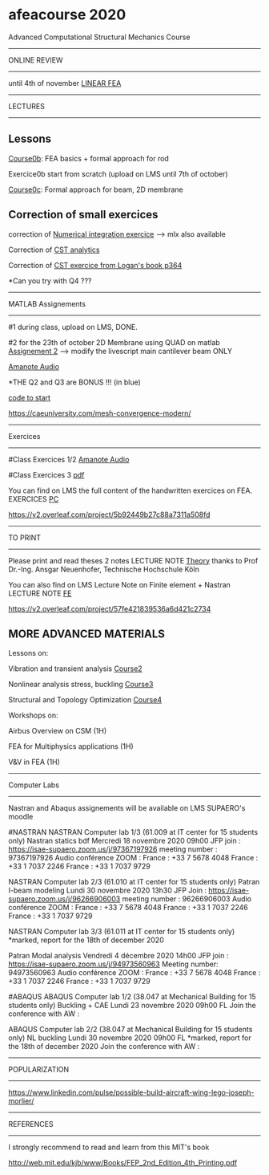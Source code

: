 # afeacourse 2020
Advanced Computational Structural Mechanics Course 

****
ONLINE REVIEW
****

until 4th of november [LINEAR FEA](https://github.com/jomorlier/afeacourse/blob/master/RECAP/Course1.md)

****
LECTURES
****

## Lessons

[Course0b](https://github.com/jomorlier/afeacourse/blob/master/RECAP/course0b_Prof.pdf): FEA basics + formal approach for rod 

Exercice0b start from scratch (upload on LMS until 7th of october)

[Course0c](https://github.com/jomorlier/afeacourse/blob/master/RECAP/Course0c.pdf): Formal approach for beam, 2D membrane

## Correction of small exercices

correction of [Numerical integration exercice](https://github.com/jomorlier/afeacourse/blob/master/RECAP/Assignement3correction.pdf)
--> mlx also available

Correction of 
[CST analytics](http://htmlpreview.github.io/?https://github.com/jomorlier/afeacourse/blob/master/RECAP/CSTanalytics.html)

Correction of 
[CST exercice from Logan's book p364](http://htmlpreview.github.io/?https://github.com/jomorlier/afeacourse/blob/master/RECAP/CST_Logan.html)

*Can you try with Q4 ???


****
MATLAB Assignements
****

#1 during class, upload on LMS, DONE.

#2 for the 23th of october
2D Membrane using QUAD on matlab [Assignement 2](https://github.com/jomorlier/afeacourse/blob/master/RECAP/Assignement2.pdf)
--> modify the livescript main cantilever beam ONLY 

[Amanote Audio](https://app.amanote.com/note-taking/document/5c1440e1-b1e5-4e6b-97fa-b34eb34fbc47)

*THE Q2 and Q3 are BONUS !!! (in blue)

[code to start](https://github.com/jomorlier/afeacourse/blob/master/RECAP/Assignement2.zip)

https://caeuniversity.com/mesh-convergence-modern/

****
Exercices
****

#Class Exercices 1/2
[Amanote Audio](https://app.amanote.com/note-taking/document/f7797fc3-cbad-467c-8509-b5e66f34e2bf)

#Class Exercices 3
[pdf](https://github.com/jomorlier/afeacourse/blob/master/RECAP/FEA%20modeling%20best%20practice%20(1).pdf)

You can find on LMS the full content of the handwritten exercices on FEA.
EXERCICES [PC](https://github.com/jomorlier/feacourse/blob/master/Courses/PC3A.pdf)

https://v2.overleaf.com/project/5b92449b27c88a7311a508fd



****
TO PRINT
****

Please print and read theses 2 notes
LECTURE NOTE [Theory](https://web.calpoly.edu/~aneuenho/teaching/arce504coursematerial.pdf) thanks to Prof Dr.-Ing. Ansgar Neuenhofer, Technische Hochschule Köln

You can also find on LMS Lecture Note on Finite element + Nastran
LECTURE NOTE [FE](https://github.com/jomorlier/feacourse/blob/master/Courses/LectureNote.pdf)

https://v2.overleaf.com/project/57fe421839536a6d421c2734

## MORE ADVANCED MATERIALS 

Lessons on:

Vibration and transient analysis [Course2](https://github.com/jomorlier/afeacourse/blob/master/Vibration/Course2.md)

Nonlinear analysis stress, buckling [Course3](https://github.com/jomorlier/afeacourse/blob/master/Nonlinear/Course3.md)

Structural and Topology Optimization [Course4](https://github.com/jomorlier/afeacourse/blob/master/TopOpt/Course4.md)

Workshops on:

Airbus Overview on CSM (1H)

FEA for Multiphysics applications (1H)

V&V in FEA (1H)



****
Computer Labs
****

Nastran and Abaqus assignements will be available on LMS SUPAERO's moodle 

#NASTRAN
NASTRAN Computer lab 1/3 (61.009 at IT center for 15 students only)
Nastran statics bdf	Mercredi 18 novembre 2020	09h00		JFP
join : https://isae-supaero.zoom.us/j/97367197926
meeting number : 97367197926
Audio conférence ZOOM :
France : +33 7 5678 4048
France : +33 1 7037 2246
France : +33 1 7037 9729

NASTRAN Computer lab 2/3 (61.010 at IT center for 15 students only)
Patran I-beam modeling	Lundi 30 novembre 2020	13h30		JFP
Join : https://isae-supaero.zoom.us/j/96266906003
meeting number : 96266906003
Audio conférence ZOOM :
France : +33 7 5678 4048
France : +33 1 7037 2246
France : +33 1 7037 9729

NASTRAN Computer lab 3/3 (61.011 at IT center for 15 students only)
*marked, report for the 18th of december 2020

Patran Modal analysis	Vendredi 4 décembre 2020	14h00		JFP
join : https://isae-supaero.zoom.us/j/94973560963
Meeting number: 94973560963
Audio conférence ZOOM :
France : +33 7 5678 4048
France : +33 1 7037 2246
France : +33 1 7037 9729

#ABAQUS 
ABAQUS Computer lab 1/2 (38.047 at Mechanical Building for 15 students only)
Buckling + CAE	Lundi 23 novembre 2020	09h00		FL
Join the conference with AW : 

ABAQUS Computer lab 2/2 (38.047 at Mechanical Building for 15 students only)
NL buckling	Lundi 30 novembre 2020	09h00		FL
*marked, report for the 18th of december 2020
Join the conference with AW : 

****
POPULARIZATION
****

https://www.linkedin.com/pulse/possible-build-aircraft-wing-lego-joseph-morlier/


****
REFERENCES
****


I strongly recommend to read and learn from this MIT's book

http://web.mit.edu/kjb/www/Books/FEP_2nd_Edition_4th_Printing.pdf









